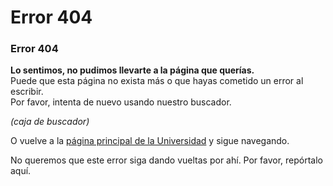 # Error 404

### Error 404

**Lo sentimos, no pudimos llevarte a la página que querías.**  
Puede que esta página no exista más o que hayas cometido un error al escribir.  
Por favor, intenta de nuevo usando nuestro buscador.

_\(caja de buscador\)_

O vuelve a la [página principal de la Universidad](https://www.uc.cl/) y sigue navegando.

No queremos que este error siga dando vueltas por ahí. Por favor, repórtalo aquí.

